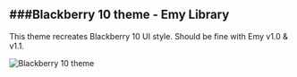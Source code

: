 ###Blackberry 10 theme - Emy Library
---

This theme recreates Blackberry 10 UI style.
Should be fine with Emy v1.0 & v1.1.

![Blackberry 10 theme](http://www.emy-library.org/files/themes/bb10/1.0/screenshots/bb10-1.jpg)